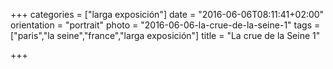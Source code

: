 +++
categories = ["larga exposición"]
date = "2016-06-06T08:11:41+02:00"
orientation = "portrait"
photo = "2016-06-06-la-crue-de-la-seine-1"
tags = ["paris","la seine","france","larga exposición"]
title = "La crue de la Seine 1"

+++
